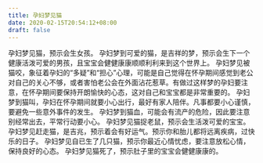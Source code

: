```yaml
---
title: 孕妇梦见猫
date: 2020-02-15T20:54:12+08:00
draft: false
---
```


孕妇梦见猫，预示会生女孩。
孕妇梦到可爱的猫，是吉祥的梦，预示会生下一个健康活泼可爱的男孩，且宝宝会健健康康顺顺利利来到这个世界上。
孕妇梦见被猫咬，象征着孕妇的“多疑”和“担心”心理，可能是自己觉得在怀孕期间感觉到老公对自己的关心不够，或者害怕老公会在外面沾花惹草。有做过这样梦的孕妇要注意，在怀孕期间要保持开朗愉快的心态，这对自己和宝宝都是非常重要的。
孕妇梦到猫叫，孕妇在怀孕期间就要小心出行，最好有家人陪伴。凡事都要小心谨慎，要避免一些意外事件的发生。
孕妇梦到猫血，可能会有流产的危险，因此要注意别经常出去，平常行动要小心。
孕妇梦见猫捉老鼠，预示会生活泼可爱的宝宝。
孕妇梦见赶走猫，是吉兆，预示着会有好运气。预示你和胎儿都将远离疾病，过快乐的日子。
孕妇梦见自已生了几只猫，预示你最近心情忧虑，要注意放松心情，保持良好的心态。
孕妇梦见猫死了，预示肚子里的宝宝会健健康康的。